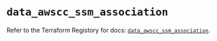 # `data_awscc_ssm_association`

Refer to the Terraform Registory for docs: [`data_awscc_ssm_association`](https://registry.terraform.io/providers/hashicorp/awscc/0.70.0/docs/data-sources/ssm_association).
